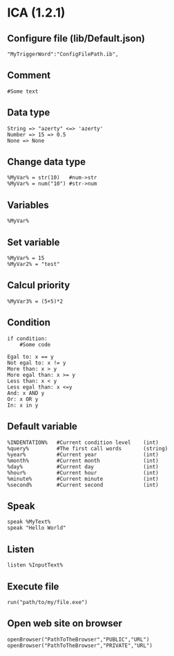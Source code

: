# ICA (1.2.1)

## Configure file (lib/Default.json)
	"MyTriggerWord":"ConfigFilePath.ib",

## Comment
	#Some text

## Data type
	String => "azerty" <=> 'azerty'
	Number => 15 => 0.5
	None => None

## Change data type
	%MyVar% = str(10)	#num->str
	%MyVar% = num("10")	#str->num

## Variables
	%MyVar%

## Set variable
	%MyVar% = 15
	%MyVar2% = "test"

## Calcul priority
	%MyVar3% = (5+5)*2

## Condition
	if condition:
		#Some code

	Egal to: x == y
	Not egal to: x != y
	More than: x > y
	More egal than: x >= y
	Less than: x < y
	Less egal than: x <=y
	And: x AND y
	Or: x OR y
	In: x in y

## Default variable
	%INDENTATION%	#Current condition level 	(int)
	%query%			#The first call words 		(string)
	%year%			#Current year				(int)
	%month%			#Current month				(int)
	%day%			#Current day				(int)
	%hour%			#Current hour				(int)
	%minute%		#Current minute				(int)
	%second%		#Current second				(int)

## Speak
	speak %MyText%
	speak "Hello World"

## Listen
	listen %InputText%

## Execute file
	run("path/to/my/file.exe")

## Open web site on browser
	openBrowser("PathToTheBrowser","PUBLIC","URL")
	openBrowser("PathToTheBrowser","PRIVATE","URL")
